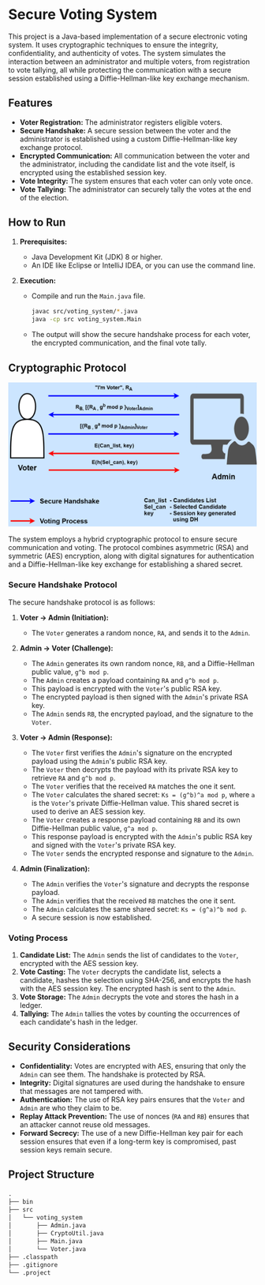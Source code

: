 # Secure Voting System

This project is a Java-based implementation of a secure electronic voting system. It uses cryptographic techniques to ensure the integrity, confidentiality, and authenticity of votes. The system simulates the interaction between an administrator and multiple voters, from registration to vote tallying, all while protecting the communication with a secure session established using a Diffie-Hellman-like key exchange mechanism.

## Features

- **Voter Registration:** The administrator registers eligible voters.
- **Secure Handshake:** A secure session between the voter and the administrator is established using a custom Diffie-Hellman-like key exchange protocol.
- **Encrypted Communication:** All communication between the voter and the administrator, including the candidate list and the vote itself, is encrypted using the established session key.
- **Vote Integrity:** The system ensures that each voter can only vote once.
- **Vote Tallying:** The administrator can securely tally the votes at the end of the election.

## How to Run

1. **Prerequisites:**
   - Java Development Kit (JDK) 8 or higher.
   - An IDE like Eclipse or IntelliJ IDEA, or you can use the command line.

2. **Execution:**
   - Compile and run the `Main.java` file.
     ```bash
     javac src/voting_system/*.java
     java -cp src voting_system.Main
     ```
   - The output will show the secure handshake process for each voter, the encrypted communication, and the final vote tally.

## Cryptographic Protocol

![Protocol Workflow](./protocol-diagram.png)

The system employs a hybrid cryptographic protocol to ensure secure communication and voting. The protocol combines asymmetric (RSA) and symmetric (AES) encryption, along with digital signatures for authentication and a Diffie-Hellman-like key exchange for establishing a shared secret.

### Secure Handshake Protocol

The secure handshake protocol is as follows:

1.  **Voter -> Admin (Initiation):**
    - The `Voter` generates a random nonce, `RA`, and sends it to the `Admin`.

2.  **Admin -> Voter (Challenge):**
    - The `Admin` generates its own random nonce, `RB`, and a Diffie-Hellman public value, `g^b mod p`.
    - The `Admin` creates a payload containing `RA` and `g^b mod p`.
    - This payload is encrypted with the `Voter`'s public RSA key.
    - The encrypted payload is then signed with the `Admin`'s private RSA key.
    - The `Admin` sends `RB`, the encrypted payload, and the signature to the `Voter`.

3.  **Voter -> Admin (Response):**
    - The `Voter` first verifies the `Admin`'s signature on the encrypted payload using the `Admin`'s public RSA key.
    - The `Voter` then decrypts the payload with its private RSA key to retrieve `RA` and `g^b mod p`.
    - The `Voter` verifies that the received `RA` matches the one it sent.
    - The `Voter` calculates the shared secret: `Ks = (g^b)^a mod p`, where `a` is the `Voter`'s private Diffie-Hellman value. This shared secret is used to derive an AES session key.
    - The `Voter` creates a response payload containing `RB` and its own Diffie-Hellman public value, `g^a mod p`.
    - This response payload is encrypted with the `Admin`'s public RSA key and signed with the `Voter`'s private RSA key.
    - The `Voter` sends the encrypted response and signature to the `Admin`.

4.  **Admin (Finalization):**
    - The `Admin` verifies the `Voter`'s signature and decrypts the response payload.
    - The `Admin` verifies that the received `RB` matches the one it sent.
    - The `Admin` calculates the same shared secret: `Ks = (g^a)^b mod p`.
    - A secure session is now established.

### Voting Process

1.  **Candidate List:** The `Admin` sends the list of candidates to the `Voter`, encrypted with the AES session key.
2.  **Vote Casting:** The `Voter` decrypts the candidate list, selects a candidate, hashes the selection using SHA-256, and encrypts the hash with the AES session key. The encrypted hash is sent to the `Admin`.
3.  **Vote Storage:** The `Admin` decrypts the vote and stores the hash in a ledger.
4.  **Tallying:** The `Admin` tallies the votes by counting the occurrences of each candidate's hash in the ledger.

## Security Considerations

- **Confidentiality:** Votes are encrypted with AES, ensuring that only the `Admin` can see them. The handshake is protected by RSA.
- **Integrity:** Digital signatures are used during the handshake to ensure that messages are not tampered with.
- **Authentication:** The use of RSA key pairs ensures that the `Voter` and `Admin` are who they claim to be.
- **Replay Attack Prevention:** The use of nonces (`RA` and `RB`) ensures that an attacker cannot reuse old messages.
- **Forward Secrecy:** The use of a new Diffie-Hellman key pair for each session ensures that even if a long-term key is compromised, past session keys remain secure.

## Project Structure

```
.
├── bin
├── src
│   └── voting_system
│       ├── Admin.java
│       ├── CryptoUtil.java
│       ├── Main.java
│       └── Voter.java
├── .classpath
├── .gitignore
└── .project
